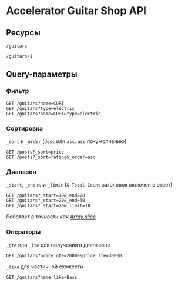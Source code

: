 # Accelerator Guitar Shop API

## Ресурсы

```
/guitars
```

```
/guitars/1
```

## Query-параметры

### Фильтр

```
GET /guitars?name=СURT
GET /guitars?type=electric
GET /guitars?name=СURT&type=electric
```

### Сортировка

`_sort` и `_order` (`desc` или `asc`. `asc` по-умолчанию)

```
GET /posts?_sort=price
GET /posts?_sort=rating&_order=asc
```

### Диапазон

`_start`, `_end` или `_limit` (`X-Total-Count` заголовок включен в ответ)

```
GET /guitars?_start=10&_end=20
GET /guitars?_start=20&_end=30
GET /guitars?_start=20&_limit=10
```

*Работает в точности как [Array.slice](https://developer.mozilla.org/en-US/docs/Web/JavaScript/Reference/Global_Objects/Array/slice)*

### Операторы

`_gte` или `_lte` для получения в диапазоне

```
GET /guitars?price_gte=20000&price_lte=30000
```

`_like` для частичной схожести

```
GET /guitars?name_like=Bass
```
